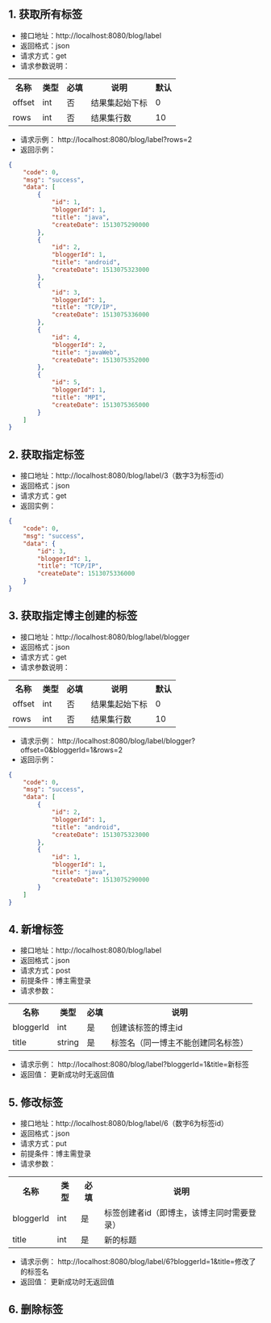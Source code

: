 
## 1. 获取所有标签
- 接口地址：http://localhost:8080/blog/label 
- 返回格式：json
- 请求方式：get
- 请求参数说明：
<table>
<tr>
<th>名称</th>
<th>类型</th>
<th>必填</th>
<th>说明</th>
<th>默认</th>
</tr>
<tr>
<td>offset</td>
<td>int</td>
<td>否</td>
<td>结果集起始下标</td>
<td>0</td>
</tr>
<tr>
<td>rows</td>
<td>int</td>
<td>否</td>
<td>结果集行数</td>
<td>10</td>
</tr>
</table>

- 请求示例：
http://localhost:8080/blog/label?rows=2
- 返回示例：
```json
{
    "code": 0,
    "msg": "success",
    "data": [
        {
            "id": 1,
            "bloggerId": 1,
            "title": "java",
            "createDate": 1513075290000
        },
        {
            "id": 2,
            "bloggerId": 1,
            "title": "android",
            "createDate": 1513075323000
        },
        {
            "id": 3,
            "bloggerId": 1,
            "title": "TCP/IP",
            "createDate": 1513075336000
        },
        {
            "id": 4,
            "bloggerId": 2,
            "title": "javaWeb",
            "createDate": 1513075352000
        },
        {
            "id": 5,
            "bloggerId": 1,
            "title": "MPI",
            "createDate": 1513075365000
        }
    ]
}
```

## 2. 获取指定标签
- 接口地址：http://localhost:8080/blog/label/3（数字3为标签id）
- 返回格式：json
- 请求方式：get
- 返回实例：
```json
{
    "code": 0,
    "msg": "success",
    "data": {
        "id": 3,
        "bloggerId": 1,
        "title": "TCP/IP",
        "createDate": 1513075336000
    }
}
```

## 3. 获取指定博主创建的标签
- 接口地址：http://localhost:8080/blog/label/blogger
- 返回格式：json
- 请求方式：get
- 请求参数说明：
<table>
<tr>
<th>名称</th>
<th>类型</th>
<th>必填</th>
<th>说明</th>
<th>默认</th>
</tr>
<tr>
<td>offset</td>
<td>int</td>
<td>否</td>
<td>结果集起始下标</td>
<td>0</td>
</tr>
<tr>
<td>rows</td>
<td>int</td>
<td>否</td>
<td>结果集行数</td>
<td>10</td>
</tr>
</table>

- 请求示例：
http://localhost:8080/blog/label/blogger?offset=0&bloggerId=1&rows=2
- 返回示例：
```json
{
    "code": 0,
    "msg": "success",
    "data": [
        {
            "id": 2,
            "bloggerId": 1,
            "title": "android",
            "createDate": 1513075323000
        },
        {
            "id": 1,
            "bloggerId": 1,
            "title": "java",
            "createDate": 1513075290000
        }
    ]
}
```

## 4. 新增标签
- 接口地址：http://localhost:8080/blog/label
- 返回格式：json
- 请求方式：post
- 前提条件：博主需登录
- 请求参数：
<table>
<tr>
<th>名称</th>
<th>类型</th>
<th>必填</th>
<th>说明</th>
</tr>
<tr>
<td>bloggerId</td>
<td>int</td>
<td>是</td>
<td>创建该标签的博主id</td>
</tr>
<tr>
<td>title</td>
<td>string</td>
<td>是</td>
<td>标签名（同一博主不能创建同名标签）</td>
</tr>
</table>

- 请求示例：
http://localhost:8080/blog/label?bloggerId=1&title=新标签
- 返回值：
更新成功时无返回值

## 5. 修改标签
- 接口地址：http://localhost:8080/blog/label/6（数字6为标签id）
- 返回格式：json
- 请求方式：put
- 前提条件：博主需登录
- 请求参数：
<table>
<tr>
<th>名称</th>
<th>类型</th>
<th>必填</th>
<th>说明</th>
</tr>
<tr>
<td>bloggerId</td>
<td>int</td>
<td>是</td>
<td>标签创建者id（即博主，该博主同时需要登录）</td>
</tr>
<tr>
<td>title</td>
<td>int</td>
<td>是</td>
<td>新的标题</td>
</tr>
</table>

- 请求示例：
http://localhost:8080/blog/label/6?bloggerId=1&title=修改了的标签名
- 返回值：
更新成功时无返回值

## 6. 删除标签

